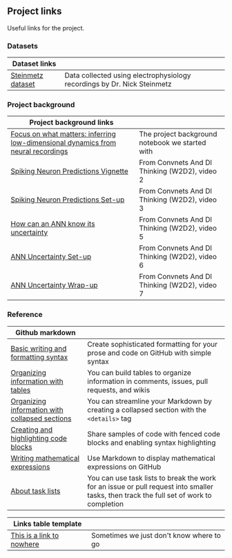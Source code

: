 ## Project links
Useful links for the project.

### Datasets
| Dataset links |  |
| --- | --- |
| [Steinmetz dataset](https://compneuro.neuromatch.io/projects/neurons/README.html) | Data collected using electrophysiology recordings by Dr. Nick Steinmetz |

### Project background
| Project background links |  |
| --- | --- |
| [Focus on what matters: inferring low-dimensional dynamics from neural recordings](https://deeplearning.neuromatch.io/projects/Neuroscience/neuro_seq_to_seq.html) | The project background notebook we started with |
| [Spiking Neuron Predictions Vignette](https://youtube.com/watch?v=CC4gMRrE31g) | From Convnets And Dl Thinking (W2D2), video 2 |
| [Spiking Neuron Predictions Set-up](https://youtube.com/watch?v=vJ7MixhmDh8) | From Convnets And Dl Thinking (W2D2), video 3 |
| [How can an ANN know its uncertainty](https://youtube.com/watch?v=b2N2OJ2u4AM) | From Convnets And Dl Thinking (W2D2), video 5 |
| [ANN Uncertainty Set-up](https://youtube.com/watch?v=Reh-gNiOwkQ) | From Convnets And Dl Thinking (W2D2), video 6 |
| [ANN Uncertainty Wrap-up](https://youtube.com/watch?v=QBKAFRaC8SY) | From Convnets And Dl Thinking (W2D2), video 7 |

### Reference
| Github markdown |  |
| --- | --- |
| [Basic writing and formatting syntax](https://docs.github.com/en/get-started/writing-on-github/getting-started-with-writing-and-formatting-on-github/basic-writing-and-formatting-syntax) | Create sophisticated formatting for your prose and code on GitHub with simple syntax |
| [Organizing information with tables](https://docs.github.com/en/get-started/writing-on-github/working-with-advanced-formatting/organizing-information-with-tables) | You can build tables to organize information in comments, issues, pull requests, and wikis |
| [Organizing information with collapsed sections](https://docs.github.com/en/get-started/writing-on-github/working-with-advanced-formatting/organizing-information-with-collapsed-sections) | You can streamline your Markdown by creating a collapsed section with the `<details>` tag |
| [Creating and highlighting code blocks](https://docs.github.com/en/get-started/writing-on-github/working-with-advanced-formatting/creating-and-highlighting-code-blocks) | Share samples of code with fenced code blocks and enabling syntax highlighting |
| [Writing mathematical expressions](https://docs.github.com/en/get-started/writing-on-github/working-with-advanced-formatting/writing-mathematical-expressions) | Use Markdown to display mathematical expressions on GitHub |
| [About task lists](https://docs.github.com/en/get-started/writing-on-github/working-with-advanced-formatting/about-task-lists) | You can use task lists to break the work for an issue or pull request into smaller tasks, then track the full set of work to completion |

| Links table template |  |
| --- | --- |
| [This is a link to nowhere]() | Sometimes we just don't know where to go |
